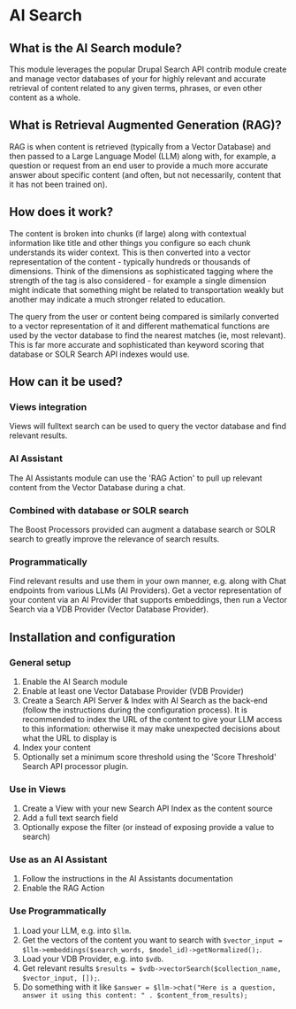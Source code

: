 # AI Search
## What is the AI Search module?
This module leverages the popular Drupal Search API contrib module create
and manage vector databases of your for highly relevant and accurate retrieval
of content related to any given terms, phrases, or even other content as a
whole. 

## What is Retrieval Augmented Generation (RAG)?
RAG is when content is retrieved (typically from a Vector Database) and then
passed to a Large Language Model (LLM) along with, for example, a question or
request from an end user to provide a much more accurate answer about specific
content (and often, but not necessarily, content that it has not been trained
on).

## How does it work?
The content is broken into chunks (if large) along with contextual information
like title and other things you configure so each chunk understands its wider
context. This is then converted into a vector representation of the content -
typically hundreds or thousands of dimensions. Think of the dimensions as
sophisticated tagging where the strength of the tag is also considered - for
example a single dimension might indicate that something might be related to 
transportation weakly but another may indicate a much stronger related to
education. 

The query from the user or content being compared is similarly converted to
a vector representation of it and different mathematical functions are used
by the vector database to find the nearest matches (ie, most relevant). This
is far more accurate and sophisticated than keyword scoring that database or
SOLR Search API indexes would use.

## How can it be used?
### Views integration
Views will fulltext search can be used to query the vector database and find
relevant results.

### AI Assistant
The AI Assistants module can use the 'RAG Action' to pull up relevant content
from the Vector Database during a chat.

### Combined with database or SOLR search
The Boost Processors provided can augment a database search or SOLR search to
greatly improve the relevance of search results.

### Programmatically
Find relevant results and use them in your own manner, e.g. along with Chat
endpoints from various LLMs (AI Providers). Get a vector representation of your
content via an AI Provider that supports embeddings, then run a Vector Search
via a VDB Provider (Vector Database Provider).

## Installation and configuration
### General setup
1. Enable the AI Search module
2. Enable at least one Vector Database Provider (VDB Provider)
3. Create a Search API Server & Index with AI Search as the back-end (follow
   the instructions during the configuration process). It is recommended to 
   index the URL of the content to give your LLM access to this information:
   otherwise it may make unexpected decisions about what the URL to display is
4. Index your content
5. Optionally set a minimum score threshold using the 'Score Threshold' Search
   API processor plugin.

### Use in Views
1. Create a View with your new Search API Index as the content source
2. Add a full text search field
3. Optionally expose the filter (or instead of exposing provide a value to 
   search)

### Use as an AI Assistant
1. Follow the instructions in the AI Assistants documentation
2. Enable the RAG Action

### Use Programmatically
1. Load your LLM, e.g. into `$llm`.
2. Get the vectors of the content you want to search with `$vector_input = $llm->embeddings($search_words, $model_id)->getNormalized();`.
3. Load your VDB Provider, e.g. into `$vdb`.
4. Get relevant results `$results = $vdb->vectorSearch($collection_name, $vector_input, []);`.
5. Do something with it like `$answer = $llm->chat("Here is a question, answer it using this content: " . $content_from_results);`